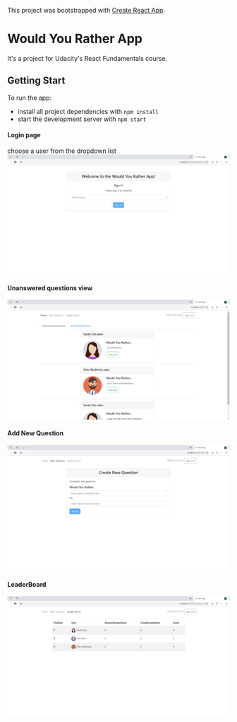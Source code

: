 This project was bootstrapped with [Create React App](https://github.com/facebook/create-react-app).

# Would You Rather App

It's a project for Udacity's React Fundamentals course.

## Getting Start

To run the app:

* install all project dependencies with `npm install`
* start the development server with `npm start`

#### Login page
choose a user from the dropdown list
![Alt text](./screenshots/Login.png "login page")

#### Unanswered questions view
![Alt text](./screenshots/unanswered.png)

#### Add New Question
![Alt text](./screenshots/add.png)

#### LeaderBoard
![Alt text](./screenshots/leaderboard.png)
